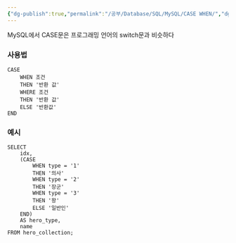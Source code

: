 ```yaml
---
{"dg-publish":true,"permalink":"/공부/Database/SQL/MySQL/CASE WHEN/","dgPassFrontmatter":true}
---
```


MySQL에서 CASE문은 프로그래밍 언어의 switch문과 비슷하다

### 사용법
```mysql
CASE
	WHEN 조건
	THEN '반환 값'
	WHERE 조건
	THEN '반환 값'
	ELSE '반환값'
END
```

### 예시
```mysql
SELECT
	idx,
    (CASE
		WHEN type = '1'
		THEN '의사'
		WHEN type = '2'
		THEN '장군'
		WHEN type = '3'
		THEN '왕'
		ELSE '일반인'
	END)
	AS hero_type,
	name
FROM hero_collection;
```